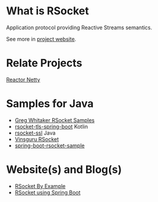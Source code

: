 # What is RSocket

Application protocol providing Reactive Streams semantics.

See more in [project website](https://rsocket.io).

# Relate Projects

[Reactor Netty](https://projectreactor.io/docs/netty/release/reference/index.html)

# Samples for Java

- [Greg Whitaker RSocket Samples](https://github.com/gregwhitaker?utf8=%E2%9C%93&tab=repositories&q=rsocket+example&type=&language=)
- [rsocket-tls-spring-boot](https://github.com/Mario5Gray/rsocket-tls-spring-boot) Kotlin
- [rsocket-ssl](https://github.com/Codingendless/rsocket-ssl) Java
- [Vinsguru RSocket](https://github.com/vinsguru/vinsguru-blog-code-samples/tree/master/rsocket)
- [spring-boot-rsocket-sample](https://github.com/jskim1991/spring-boot-rsocket-sample)

# Website(s) and Blog(s)

- [RSocket By Example](https://rsocketbyexample.info/)
- [RSocket using Spring Boot](https://jskim1991.medium.com/rsocket-using-spring-boot-d6561918d979)